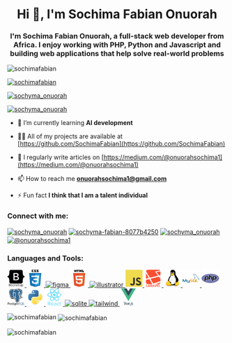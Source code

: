 <h1 align="center">Hi 👋, I'm Sochima Fabian Onuorah</h1>
<h3 align="center">I'm Sochima Fabian Onuorah, a full-stack web developer from Africa. I enjoy working with PHP, Python and Javascript and building web applications that help solve real-world problems</h3>

<p align=""> <img src="https://komarev.com/ghpvc/?username=sochimafabian&label=Profile%20views&color=0e75b6&style=flat" alt="sochimafabian" /> </p>

<p align=""> <a href="https://github.com/ryo-ma/github-profile-trophy"><img src="https://github-profile-trophy.vercel.app/?username=sochimafabian" alt="sochimafabian" /></a> </p>

<p align="left"> <a href="https://twitter.com/sochyma_onuorah" target="blank"><img src="https://img.shields.io/twitter/follow/sochyma_onuorah?logo=twitter&style=for-the-badge" alt="sochyma_onuorah" /></a> </p>

<p align="left"> <a href="https://instagram.com/sochyma_onuorah" target="blank"><img src="https://img.shields.io/instagram/follow/sochyma_onuorah?logo=instagram&style=for-the-badge" alt="sochyma_onuorah" /></a> </p>

- 🌱 I’m currently learning **AI development**

- 👨‍💻 All of my projects are available at [https://github.com/SochimaFabian](https://github.com/SochimaFabian)

- 📝 I regularly write articles on [https://medium.com/@onuorahsochima1](https://medium.com/@onuorahsochima1)

- 📫 How to reach me **onuorahsochima1@gmail.com**

- ⚡ Fun fact **I think that I am a talent individual**

<h3 align="left">Connect with me:</h3>
<p align="left">
<a href="https://twitter.com/sochyma_onuorah" target="blank"><img align="center" src="https://raw.githubusercontent.com/rahuldkjain/github-profile-readme-generator/master/src/images/icons/Social/twitter.svg" alt="sochyma_onuorah" height="30" width="40" /></a>
<a href="https://linkedin.com/in/sochyma-fabian-8077b4250" target="blank"><img align="center" src="https://raw.githubusercontent.com/rahuldkjain/github-profile-readme-generator/master/src/images/icons/Social/linked-in-alt.svg" alt="sochyma-fabian-8077b4250" height="30" width="40" /></a>
<a href="https://instagram.com/sochyma_onuorah" target="blank"><img align="center" src="https://raw.githubusercontent.com/rahuldkjain/github-profile-readme-generator/master/src/images/icons/Social/instagram.svg" alt="sochyma_onuorah" height="30" width="40" /></a>
<a href="https://medium.com/@onuorahsochima1" target="blank"><img align="center" src="https://raw.githubusercontent.com/rahuldkjain/github-profile-readme-generator/master/src/images/icons/Social/medium.svg" alt="@onuorahsochima1" height="30" width="40" /></a>
</p>

<h3 align="left">Languages and Tools:</h3>
<p align="left"> <a href="https://getbootstrap.com" target="_blank" rel="noreferrer"> <img src="https://raw.githubusercontent.com/devicons/devicon/master/icons/bootstrap/bootstrap-plain-wordmark.svg" alt="bootstrap" width="40" height="40"/> </a> <a href="https://www.w3schools.com/css/" target="_blank" rel="noreferrer"> <img src="https://raw.githubusercontent.com/devicons/devicon/master/icons/css3/css3-original-wordmark.svg" alt="css3" width="40" height="40"/> </a> <a href="https://www.figma.com/" target="_blank" rel="noreferrer"> <img src="https://www.vectorlogo.zone/logos/figma/figma-icon.svg" alt="figma" width="40" height="40"/> </a> <a href="https://www.w3.org/html/" target="_blank" rel="noreferrer"> <img src="https://raw.githubusercontent.com/devicons/devicon/master/icons/html5/html5-original-wordmark.svg" alt="html5" width="40" height="40"/> </a> <a href="https://www.adobe.com/in/products/illustrator.html" target="_blank" rel="noreferrer"> <img src="https://www.vectorlogo.zone/logos/adobe_illustrator/adobe_illustrator-icon.svg" alt="illustrator" width="40" height="40"/> </a> <a href="https://developer.mozilla.org/en-US/docs/Web/JavaScript" target="_blank" rel="noreferrer"> <img src="https://raw.githubusercontent.com/devicons/devicon/master/icons/javascript/javascript-original.svg" alt="javascript" width="40" height="40"/> </a> <a href="https://laravel.com/" target="_blank" rel="noreferrer"> <img src="https://raw.githubusercontent.com/devicons/devicon/master/icons/laravel/laravel-plain-wordmark.svg" alt="laravel" width="40" height="40"/> </a> <a href="https://www.linux.org/" target="_blank" rel="noreferrer"> <img src="https://raw.githubusercontent.com/devicons/devicon/master/icons/linux/linux-original.svg" alt="linux" width="40" height="40"/> </a> <a href="https://www.mysql.com/" target="_blank" rel="noreferrer"> <img src="https://raw.githubusercontent.com/devicons/devicon/master/icons/mysql/mysql-original-wordmark.svg" alt="mysql" width="40" height="40"/> </a> <a href="https://www.php.net" target="_blank" rel="noreferrer"> <img src="https://raw.githubusercontent.com/devicons/devicon/master/icons/php/php-original.svg" alt="php" width="40" height="40"/> </a> <a href="https://www.postgresql.org" target="_blank" rel="noreferrer"> <img src="https://raw.githubusercontent.com/devicons/devicon/master/icons/postgresql/postgresql-original-wordmark.svg" alt="postgresql" width="40" height="40"/> </a> <a href="https://www.python.org" target="_blank" rel="noreferrer"> <img src="https://raw.githubusercontent.com/devicons/devicon/master/icons/python/python-original.svg" alt="python" width="40" height="40"/> </a> <a href="https://reactjs.org/" target="_blank" rel="noreferrer"> <img src="https://raw.githubusercontent.com/devicons/devicon/master/icons/react/react-original-wordmark.svg" alt="react" width="40" height="40"/> </a> <a href="https://www.sqlite.org/" target="_blank" rel="noreferrer"> <img src="https://www.vectorlogo.zone/logos/sqlite/sqlite-icon.svg" alt="sqlite" width="40" height="40"/> </a> <a href="https://tailwindcss.com/" target="_blank" rel="noreferrer"> <img src="https://www.vectorlogo.zone/logos/tailwindcss/tailwindcss-icon.svg" alt="tailwind" width="40" height="40"/> </a> <a href="https://vuejs.org/" target="_blank" rel="noreferrer"> <img src="https://raw.githubusercontent.com/devicons/devicon/master/icons/vuejs/vuejs-original-wordmark.svg" alt="vuejs" width="40" height="40"/> </a> </p>

<p><img align="left" src="https://github-readme-stats.vercel.app/api/top-langs?username=sochimafabian&show_icons=true&locale=en&layout=compact" alt="sochimafabian" /></p>

<p>&nbsp;<img align="center" src="https://github-readme-stats.vercel.app/api?username=sochimafabian&show_icons=true&locale=en" alt="sochimafabian" /></p>

<p><img align="center" src="https://github-readme-streak-stats.herokuapp.com/?user=sochimafabian&" alt="sochimafabian" /></p>
